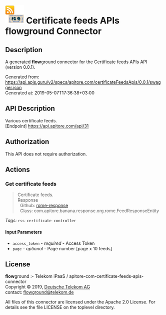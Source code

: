 # ![LOGO](logo.png) Certificate feeds APIs **flow**ground Connector

## Description

A generated **flow**ground connector for the Certificate feeds APIs API (version 0.0.1).

Generated from: https://api.apis.guru/v2/specs/apitore.com/certificateFeedsApis/0.0.1/swagger.json<br/>
Generated at: 2019-05-07T17:36:38+03:00

## API Description

Various certificate feeds.<BR />[Endpoint] https://api.apitore.com/api/31

## Authorization

This API does not require authorization.

## Actions

### Get certificate feeds

> Certificate feeds.<BR />Response<BR />&nbsp; Github: <a href="https://github.com/keigohtr/apitore-response-parent/tree/master/rome-response">rome-response</a><BR />&nbsp; Class: com.apitore.banana.response.org.rome.FeedResponseEntity<BR />

*Tags:* `rss-certificate-controller`

#### Input Parameters
* `access_token` - _required_ - Access Token
* `page` - _optional_ - Page number [page x 10 feeds]

## License

**flow**ground :- Telekom iPaaS / apitore-com-certificate-feeds-apis-connector<br/>
Copyright © 2019, [Deutsche Telekom AG](https://www.telekom.de)<br/>
contact: flowground@telekom.de

All files of this connector are licensed under the Apache 2.0 License. For details
see the file LICENSE on the toplevel directory.
